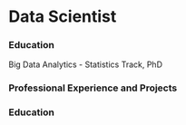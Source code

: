 # Data Scientist

### Education
Big Data Analytics - Statistics Track, PhD

### Professional Experience and Projects


### Education

